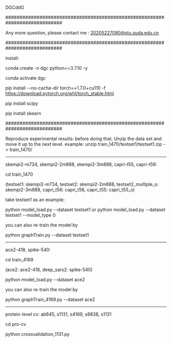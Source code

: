 

DGCddG

############################################################################

Any more question, please contact me : 20205227080@stu.suda.edu.cn

############################################################################

install:

conda create -n dgc python==3.7.10 -y

conda activate dgc

pip install  --no-cache-dir torch==1.7.0+cu110 -f  https://download.pytorch.org/whl/torch_stable.html

pip install scipy

pip install skearn

############################################################################

Reproduce experimental results: 
before doing that, Unzip the data set and move it up to the next level. example: unzip train_1470/testset1/testset1.zip -> train_1470/

----------------------------------------------------------------------------
skempi2-m734, skempi2-2m888, skempi2-3m888, capri-t55, capri-t56:

cd train_1470

(testset1: skempi2-m734, testset2: skempi2-2m888, testset2_multiple_o: skempi2-3m888, capri_t56: capri_t56, capri_t55: capri_t55_o)

take testset1 as an example:

python model_load.py --dataset testset1
or
python model_load.py --dataset testset1 --model_type 0

you can also re-train the model by

python graphTrain.py --dataset testset1

----------------------------------------------------------------------------

ace2-418, spike-540:

cd train_4169

(ace2: ace2-418, deep_sars2: spike-540)

python model_load.py --dataset ace2

you can also re-train the model by

python graphTrain_4169.py --dataset ace2

----------------------------------------------------------------------------

protein-level cv: ab645, s1131, s4169, s8838, s1131

cd pro-cv

python crossvalidation_1131.py
